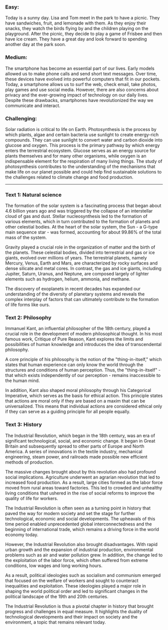 ### Easy:

Today is a sunny day. Lisa and Tom meet in the park to have a picnic. They have sandwiches, fruit, and lemonade with them. As they enjoy their snacks, they watch the birds flying by and the children playing on the playground. After the picnic, they decide to play a game of Frisbee and then have ice cream. They have a great day and look forward to spending another day at the park soon.

### Medium:

The smartphone has become an essential part of our lives. Early models allowed us to make phone calls and send short text messages. Over time, these devices have evolved into powerful computers that fit in our pockets. Today, a smartphone allows us to surf the web, check email, take photos, play games and use social media. However, there are also concerns about privacy and the ever-growing impact of technology on our daily lives. Despite these drawbacks, smartphones have revolutionized the way we communicate and interact.

### Challenging:

Solar radiation is critical to life on Earth. Photosynthesis is the process by which plants, algae and certain bacteria use sunlight to create energy-rich compounds. They can use sunlight to convert water and carbon dioxide into glucose and oxygen. This process is the primary pathway by which energy enters the terrestrial ecosystem. Glucose serves as an energy source for plants themselves and for many other organisms, while oxygen is an indispensable element for the respiration of many living things. The study of photosynthesis contributes to the understanding of the mechanisms that make life on our planet possible and could help find sustainable solutions to the challenges related to climate change and food production.

---

### Text 1: Natural science

The formation of the solar system is a fascinating process that began about 4.6 billion years ago and was triggered by the collapse of an interstellar cloud of gas and dust. Stellar nucleosynthesis led to the formation of various elements, which in turn contributed to the formation of planets and other celestial bodies. At the heart of the solar system, the Sun - a G-type main sequence star - was formed, accounting for about 99.86% of the total mass of the system.

Gravity played a crucial role in the organization of matter and the birth of the planets. These celestial bodies, divided into terrestrial and gas or ice giants, evolved over millions of years. The terrestrial planets, namely Mercury, Venus, Earth and Mars, are characterized by rocky surfaces and dense silicate and metal cores. In contrast, the gas and ice giants, including Jupiter, Saturn, Uranus, and Neptune, are composed largely of lighter elements such as hydrogen, helium, ammonia, and methane.

The discovery of exoplanets in recent decades has expanded our understanding of the diversity of planetary systems and reveals the complex interplay of factors that can ultimately contribute to the formation of life forms like ours.

### Text 2: Philosophy

Immanuel Kant, an influential philosopher of the 18th century, played a crucial role in the development of modern philosophical thought. In his most famous work, Critique of Pure Reason, Kant explores the limits and possibilities of human knowledge and introduces the idea of transcendental philosophy.

A core principle of his philosophy is the notion of the "thing-in-itself," which states that human experience can only know the world through the structures and conditions of human perception. Thus, the "thing-in-itself" - that which exists independently of our perception - remains inaccessible to the human mind.

In addition, Kant also shaped moral philosophy through his Categorical Imperative, which serves as the basis for ethical action. This principle states that actions are moral only if they are based on a maxim that can be universalized. This means that individual actions are considered ethical only if they can serve as a guiding principle for all people equally.

### Text 3: History

The Industrial Revolution, which began in the 18th century, was an era of significant technological, social, and economic change. It began in Great Britain and subsequently spread to other parts of Europe and North America. A series of innovations in the textile industry, mechanical engineering, steam power, and railroads made possible new efficient methods of production.

The massive changes brought about by this revolution also had profound social implications. Agriculture underwent an agrarian revolution that led to increased food production. As a result, large cities formed as the labor force moved from rural areas toward factories. This led to crowded and unhealthy living conditions that ushered in the rise of social reforms to improve the quality of life for workers.

The Industrial Revolution is often seen as a turning point in history that paved the way for modern society and set the stage for further technological, economic and social developments. The upheavals of this time period enabled unprecedented global interconnectedness and the beginning of international trade, which remains a driving force in the world economy today.

However, the Industrial Revolution also brought disadvantages. With rapid urban growth and the expansion of industrial production, environmental problems such as air and water pollution grew. In addition, the change led to the exploitation of the labor force, which often suffered from extreme conditions, low wages and long working hours.

As a result, political ideologies such as socialism and communism emerged that focused on the welfare of workers and sought to counteract inequalities and exploitation. These ideologies played a major role in shaping the world political order and led to significant changes in the political landscape of the 19th and 20th centuries.

The Industrial Revolution is thus a pivotal chapter in history that brought progress and challenges in equal measure. It highlights the duality of technological developments and their impact on society and the environment, a topic that remains relevant today.